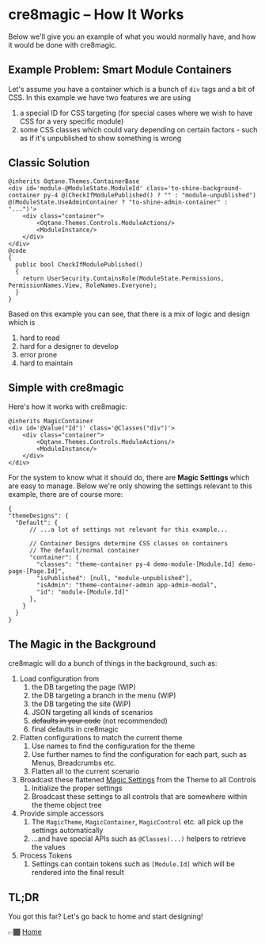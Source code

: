 # cre8magic – How It Works

Below we'll give you an example of what you would normally have, and how it would be done with cre8magic.

## Example Problem: Smart Module Containers

Let's assume you have a container which is a bunch of `div` tags and a bit of CSS.
In this example we have two features we are using

1. a special ID for CSS targeting (for special cases where we wish to have CSS for a very specific module)
1. some CSS classes which could vary depending on certain factors - such as if it's unpublished to show something is wrong

## Classic Solution

```razor
@inherits Oqtane.Themes.ContainerBase
<div id='module-@ModuleState.ModuleId' class='to-shine-background-container py-4 @(CheckIfModulePublished() ? "" : "module-unpublished") @(ModuleState.UseAdminContainer ? "to-shine-admin-container" : "...")'>
    <div class="container">
        <Oqtane.Themes.Controls.ModuleActions/>
        <ModuleInstance/>
    </div>
</div>
@code
{
  public bool CheckIfModulePublished()
  {
    return UserSecurity.ContainsRole(ModuleState.Permissions, PermissionNames.View, RoleNames.Everyone);
  }
}
```

Based on this example you can see, that there is a mix of logic and design which is

1. hard to read
1. hard for a designer to develop
1. error prone
1. hard to maintain

## Simple with cre8magic

Here's how it works with cre8magic:

```razor
@inherits MagicContainer
<div id='@Value("Id")' class='@Classes("div")'>
    <div class="container">
        <Oqtane.Themes.Controls.ModuleActions/>
        <ModuleInstance/>
    </div>
</div>
```

For the system to know what it should do, there are **Magic Settings** which are easy to manage.
Below we're only showing the settings relevant to this example, there are of course more:

```jsonc
{
"themeDesigns": {
  "Default": {
      // ...a lot of settings not relevant for this example...

      // Container Designs determine CSS classes on containers
      // The default/normal container
      "container": {
        "classes": "theme-container py-4 demo-module-[Module.Id] demo-page-[Page.Id]",
        "isPublished": [null, "module-unpublished"],
        "isAdmin": "theme-container-admin app-admin-modal",
        "id": "module-[Module.Id]"
      },
    }
  }
}
```

## The Magic in the Background

cre8magic will do a bunch of things in the background, such as:

1. Load configuration from
    1. the DB targeting the page (WIP)
    1. the DB targeting a branch in the menu (WIP)
    1. the DB targeting the site (WIP)
    1. JSON targeting all kinds of scenarios
    1. ~~defaults in your code~~ (not recommended)
    1. final defaults in cre8magic
1. Flatten configurations to match the current theme
    1. Use names to find the configuration for the theme
    1. Use further names to find the configuration for each part, such as Menus, Breadcrumbs etc.
    1. Flatten all to the current scenario
1. Broadcast these flattened [Magic Settings](./magic-settings.md) from the Theme to all Controls
    1. Initialize the proper settings
    1. Broadcast these settings to all controls that are somewhere within the theme object tree
1. Provide simple accessors
    1. The `MagicTheme`, `MagicContainer`, `MagicControl` etc. all pick up the settings automatically
    1. ...and have special APIs such as `@Classes(...)` helpers to retrieve the values
1. Process Tokens
    1. Settings can contain tokens such as `[Module.Id]` which will be rendered into the final result

## TL;DR

You got this far? Let's go back to home and start designing!

👉🏾 [Home](../readme.md)
